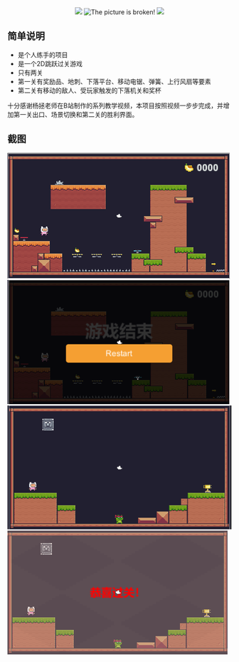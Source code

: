 <div style='text-align:center'>
  <img src='https://www.easyicon.net/api/resizeApi.php?id=1223154&size=64' width=32/>
  <img src='https://www.easyicon.net/api/resizeApi.php?id=1223154&size=64' width=64
    alt='The picture is broken!'/>
  <img src='https://www.easyicon.net/api/resizeApi.php?id=1223154&size=64' width=32/>
</div>

## 简单说明
* 是个人练手的项目
* 是一个2D跳跃过关游戏
* 只有两关
* 第一关有奖励品、地刺、下落平台、移动电锯、弹簧、上行风扇等要素
* 第二关有移动的敌人、受玩家触发的下落机关和奖杯

十分感谢杨拯老师在B站制作的系列教学视频，本项目按照视频一步步完成，并增加第一关出口、场景切换和第二关的胜利界面。


## 截图
<img src='https://raw.githubusercontent.com/ke-Grandet/Unity2DAdventureGame/master/images/1.png' />
<img src='https://raw.githubusercontent.com/ke-Grandet/Unity2DAdventureGame/master/images/2.png' />
<img src='https://raw.githubusercontent.com/ke-Grandet/Unity2DAdventureGame/master/images/3.png' />
<img src='https://raw.githubusercontent.com/ke-Grandet/Unity2DAdventureGame/master/images/4.png' />